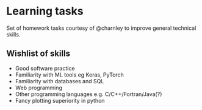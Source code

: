 # Learning tasks
Set of homework tasks courtesy of @charnley to improve general technical skills.

## Wishlist of skills 
- Good software practice 
- Familiarity with ML tools eg Keras, PyTorch
- Familiarity with databases and SQL 
- Web programming
- Other programming languages e.g. C/C++/Fortran/Java(?)
- Fancy plotting superiority in python
